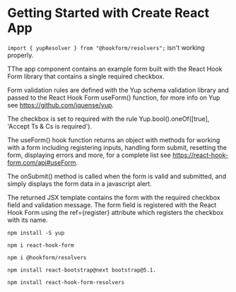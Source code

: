 # Getting Started with Create React App

` import { yupResolver } from "@hookform/resolvers"; ` isn't working properly.

TThe app component contains an example form built with the React Hook Form library that contains a single required checkbox.

Form validation rules are defined with the Yup schema validation library and passed to the React Hook Form useForm() function, for more info on Yup see https://github.com/jquense/yup.

The checkbox is set to required with the rule Yup.bool().oneOf([true], 'Accept Ts & Cs is required').

The useForm() hook function returns an object with methods for working with a form including registering inputs, handling form submit, resetting the form, displaying errors and more, for a complete list see https://react-hook-form.com/api#useForm.

The onSubmit() method is called when the form is valid and submitted, and simply displays the form data in a javascript alert.

The returned JSX template contains the form with the required checkbox field and validation message. The form field is registered with the React Hook Form using the ref={register} attribute which registers the checkbox with its name.

```
npm install -S yup

npm i react-hook-form

npm i @hookform/resolvers

npm install react-bootstrap@next bootstrap@5.1.

npm install react-hook-form-resolvers
```


